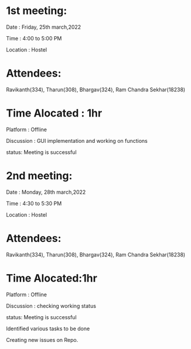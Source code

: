 # 1st meeting:
Date : Friday, 25th march,2022

Time : 4:00 to 5:00 PM

Location : Hostel


# Attendees:

Ravikanth(334), Tharun(308), Bhargav(324), Ram Chandra Sekhar(18238) 

# Time Alocated : 1hr

Platform : Offline

Discussion :
GUI implementation and working on functions

status: Meeting is successful

# 2nd meeting:

Date : Monday, 28th march,2022 

Time : 4:30 to 5:30 PM 

Location : Hostel

# Attendees: 

Ravikanth(334), Tharun(308), Bhargav(324), Ram Chandra Sekhar(18238)

# Time Alocated:1hr 

Platform : Offline 

Discussion : checking working status

status: Meeting is successful

Identified various tasks to be done

Creating new issues on Repo.
